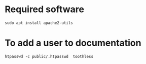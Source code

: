 # Required software
```
sudo apt install apache2-utils
```

# To add a user to documentation
```
htpasswd -c public/.htpasswd  toothless
```